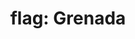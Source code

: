---
layout: smileys&emotion
title: "flag: Grenada"
emoji: flag_grenada
permalink: 🇬🇩.html
image: assets/img/3moji/flag_grenada.png
---
